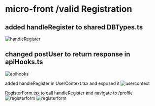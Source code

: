 # micro-front /valid Registration
## added handleRegister to shared DBTypes.ts
![handleRegister](./host-starter/public/images/handleRegister.png)

## changed postUser to return response in apiHooks.ts
![apihooks](./host-starter/public/images/apihooks.png)

added handleRegister in UserContext.tsx and exposed it
![usercontext](./host-starter/public/images/userContext.png)

RegisterForm.tsx to call handleRegister and navigate to /profile
![registerform](./host-starter/public/images/registerform1.png)
![registerform](./host-starter/public/images/registerform.png)

